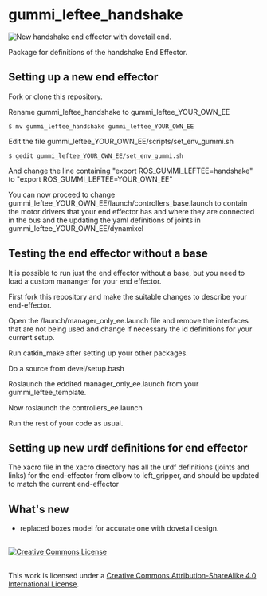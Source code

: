# gummi_leftee_handshake

![](https://raw.githubusercontent.com/wiki/frederico-klein/gummi_leftee_handshake/images/handshake_dovetail.png "New handshake end effector with dovetail end.")


Package for definitions of the handshake End Effector.

## Setting up a new end effector

Fork or clone this repository.

Rename gummi_leftee_handshake to gummi_leftee_YOUR_OWN_EE

`$ mv gummi_leftee_handshake gummi_leftee_YOUR_OWN_EE`

Edit the file gummi_leftee_YOUR_OWN_EE/scripts/set_env_gummi.sh

`$ gedit gummi_leftee_YOUR_OWN_EE/set_env_gummi.sh`

And change the line containing "export ROS_GUMMI_LEFTEE=handshake" to "export ROS_GUMMI_LEFTEE=YOUR_OWN_EE"

You can now proceed to change gummi_leftee_YOUR_OWN_EE/launch/controllers_base.launch to contain the motor drivers that your end effector has and where they are connected in the bus and the updating the yaml definitions of joints in gummi_leftee_YOUR_OWN_EE/dynamixel

## Testing the end effector without a base

It is possible to run just the end effector without a base, but you need to load a custom mananger for your end effector.

First fork this repository and make the suitable changes to describe your end-effector.

Open the /launch/manager_only_ee.launch file and remove the interfaces that are not being used and change if necessary the id definitions for your current setup.

Run catkin_make after setting up your other packages.

Do a source from devel/setup.bash

Roslaunch the eddited manager_only_ee.launch from your gummi_leftee_template.

Now roslaunch the controllers_ee.launch

Run the rest of your code as usual.

## Setting up new urdf definitions for end effector

The xacro file in the xacro directory has all the urdf definitions (joints and links) for the end-effector from elbow to left_gripper, and should be updated to match the current end-effector

## What's new

 - replaced boxes model for accurate one with dovetail design. 
 
##

<a rel="license" href="http://creativecommons.org/licenses/by-sa/4.0/"><img alt="Creative Commons License" style="border-width:0" src="https://i.creativecommons.org/l/by-sa/4.0/88x31.png" /></a>

<br />This work is licensed under a <a rel="license" href="http://creativecommons.org/licenses/by-sa/4.0/">Creative Commons Attribution-ShareAlike 4.0 International License</a>.
